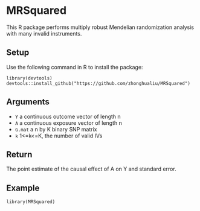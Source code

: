 # MRSquared
This R package performs multiply robust Mendelian randomization analysis with many invalid instruments.

## Setup
Use the following command in R to install the package:
```
library(devtools)
devtools::install_github("https://github.com/zhonghualiu/MRSquared")
```

## Arguments
- `Y` a continuous outcome vector of length n
- `A` a continuous exposure vector of length n
- `G.mat` a n by K binary SNP matrix
- `k` 1<=k<=K, the number of valid IVs

## Return
The point estimate of the causal effect of A on Y and standard error.

## Example
```
library(MRSquared)
```
